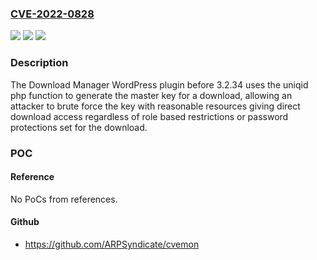### [CVE-2022-0828](https://cve.mitre.org/cgi-bin/cvename.cgi?name=CVE-2022-0828)
![](https://img.shields.io/static/v1?label=Product&message=Download%20Manager&color=blue)
![](https://img.shields.io/static/v1?label=Version&message=0%3C%203.2.34%20&color=brighgreen)
![](https://img.shields.io/static/v1?label=Vulnerability&message=CWE-338%20Use%20of%20Cryptographically%20Weak%20Pseudo-Random%20Number%20Generator%20(PRNG)&color=brighgreen)

### Description

The Download Manager WordPress plugin before 3.2.34 uses the uniqid php function to generate the master key for a download, allowing an attacker to brute force the key with reasonable resources giving direct download access regardless of role based restrictions or password protections set for the download.

### POC

#### Reference
No PoCs from references.

#### Github
- https://github.com/ARPSyndicate/cvemon

